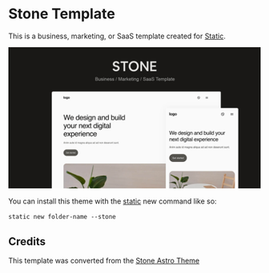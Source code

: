 # Stone Template

This is a business, marketing, or SaaS template created for [Static](https://static.devdojo.com).

![Stone Template Cover Photo](https://raw.githubusercontent.com/static-templates/stone/main/assets/images/cover.jpg)

You can install this theme with the [static](https://www.npmjs.com/package/@devdojo/static) new command like so:

```
static new folder-name --stone
```

## Credits

This template was converted from the [Stone Astro Theme](https://github.com/m6v3l9/astro-theme-stone)
